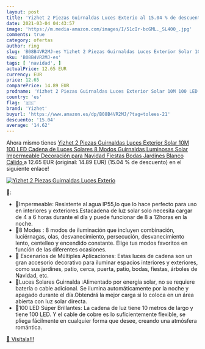 ```yaml
---
layout: post
title: 'Yizhet 2 Piezas Guirnaldas Luces Exterio al 15.04 % de descuento'
date: 2021-03-04 04:43:57
image: 'https://m.media-amazon.com/images/I/51cIr-bcGML._SL400_.jpg'
comments: true
category: ofertas
author: ring
slug: 'B08B4VR2MJ-es Yizhet 2 Piezas Guirnaldas Luces Exterior Solar 10M 100...'
sku: 'B08B4VR2MJ-es'
tags: [ 'navidad', ]
actualPrice: 12.65 EUR
currency: EUR
price: 12.65
comparePrice: 14.89 EUR
prodname: 'Yizhet 2 Piezas Guirnaldas Luces Exterior Solar 10M 100 LED Cadena de Luces Solares 8 Modos Guirnaldas Luminosas Solar Impermeable Decoración para Navidad  Fiestas  Bodas  Jardines Blanco Cálido '
country: 'es'
flag: '🇪🇸'
brand: 'Yizhet'
buyurl: 'https://www.amazon.es/dp/B08B4VR2MJ/?tag=tolees-21'
descuento: '15.04'
average: '14.62'
---
```


Ahora mismo tienes [Yizhet 2 Piezas Guirnaldas Luces Exterior Solar 10M 100 LED Cadena de Luces Solares 8 Modos Guirnaldas Luminosas Solar Impermeable Decoración para Navidad  Fiestas  Bodas  Jardines Blanco Cálido ](https://www.amazon.es/dp/B08B4VR2MJ/?tag=tolees-21) a 12.65 EUR (original: 14.89 EUR) (15.04 %  de descuento) en el siguiente enlace!

[![Yizhet 2 Piezas Guirnaldas Luces Exterio](https://m.media-amazon.com/images/I/51cIr-bcGML._SL400_.jpg)](https://www.amazon.es/dp/B08B4VR2MJ/?tag=tolees-21)

🔎:

- 🎄Impermeable: Resistente al agua IP55,lo que lo hace perfecto para uso en interiores y exteriores.Estacadena de luz solar solo necesita cargar de 4 a 6 horas durante el día y puede funcionar de 8 a 12horas en la noche.
- 🎄8 Modes : 8 modos de iluminación que incluyen combinación, luciérnagas, olas, desvanecimiento, persecución, desvanecimiento lento, centelleo y encendido constante. Elige tus modos favoritos en función de las diferentes ocasiones.
- 🎄 Escenarios de Múltiples Aplicaciones: Estas luces de cadena son un gran accesorio decorativo para iluminar espacios interiores y exteriores, como sus jardines, patio, cerca, puerta, patio, bodas, fiestas, árboles de Navidad, etc.
- 🎄Luces Solares Guirnalda :Alimentado por energía solar, no se requiere batería o cable adicional. Se ilumina automáticamente por la noche y apagado durante el día.Obtendrá la mejor carga si lo coloca en un área abierta con luz solar directa.
- 🎄100 LED Súper Brillantes: La cadena de luz tiene 10 metros de largo y tiene 100 LED. Y el cable de cobre es lo suficientemente flexible, se pliega fácilmente en cualquier forma que desee, creando una atmósfera romántica.

[🛒 Visítala!!!](https://www.amazon.es/dp/B08B4VR2MJ/?tag=tolees-21)
